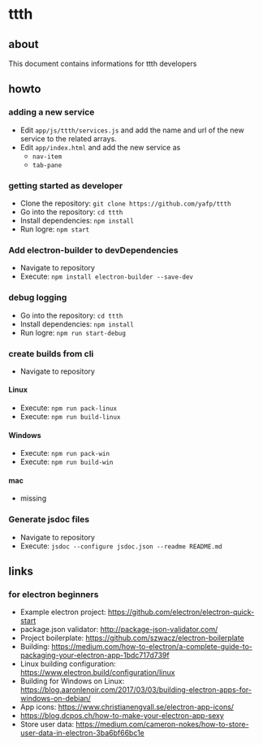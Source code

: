 # ttth
## about
This document contains informations for ttth developers

## howto
### adding a new service
* Edit ```app/js/ttth/services.js``` and add the name and url of the new service to the related arrays.
* Edit ```app/index.html``` and add the new service as
  * ```nav-item```
  * ```tab-pane```


### getting started as developer
* Clone the repository: ```git clone https://github.com/yafp/ttth```
* Go into the repository: ```cd ttth```
* Install dependencies: ```npm install```
* Run logre: ```npm start```

### Add electron-builder to devDependencies
* Navigate to repository
* Execute: ```npm install electron-builder --save-dev```

### debug logging
* Go into the repository: ```cd ttth```
* Install dependencies: ```npm install```
* Run logre: ```npm run start-debug```

### create builds from cli
* Navigate to repository
#### Linux
* Execute: ```npm run pack-linux```
* Execute: ```npm run build-linux```
#### Windows
* Execute: ```npm run pack-win```
* Execute: ```npm run build-win```
#### mac
* missing

### Generate jsdoc files
* Navigate to repository
* Execute: ```jsdoc --configure jsdoc.json --readme README.md```

## links
### for electron beginners
* Example electron project: https://github.com/electron/electron-quick-start
* package.json validator: http://package-json-validator.com/
* Project boilerplate: https://github.com/szwacz/electron-boilerplate
* Building: https://medium.com/how-to-electron/a-complete-guide-to-packaging-your-electron-app-1bdc717d739f
* Linux building configuration: https://www.electron.build/configuration/linux
* Building for Windows on Linux: https://blog.aaronlenoir.com/2017/03/03/building-electron-apps-for-windows-on-debian/
* App icons: https://www.christianengvall.se/electron-app-icons/
* https://blog.dcpos.ch/how-to-make-your-electron-app-sexy
* Store user data: https://medium.com/cameron-nokes/how-to-store-user-data-in-electron-3ba6bf66bc1e

